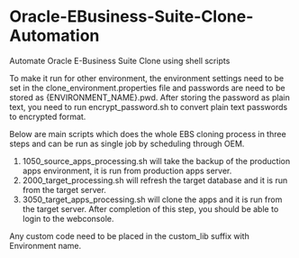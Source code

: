 # Oracle-EBusiness-Suite-Clone-Automation
Automate Oracle E-Business Suite Clone using shell scripts


To make it run for other environment, the environment settings need to be set in the clone_environment.properties file and passwords are need to be stored  as {ENVIRONMENT_NAME}.pwd. After storing the password as plain text, you need to run encrypt_password.sh to convert plain text passwords to encrypted format. 

Below are main scripts which does the whole EBS cloning process in three steps and can be run as single job by scheduling through OEM. 

1. 1050_source_apps_processing.sh will take the backup of the production apps environment, it is run from production apps server. 
2. 2000_target_processing.sh will refresh the target database and it is run from the target server. 
3. 3050_target_apps_processing.sh will clone the apps and it is run from the target server. After completion of this step, you should be able to login to the webconsole. 

Any custom code need to be placed in the custom_lib suffix with Environment name. 
